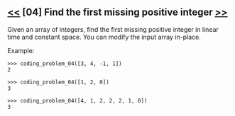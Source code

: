 ## [<<](../03) [04] Find the first missing positive integer [>>](../05)

Given an array of integers, find the first missing positive integer in linear time and constant space.
You can modify the input array in-place.

Example:

    >>> coding_problem_04([3, 4, -1, 1])
    2
    
    >>> coding_problem_04([1, 2, 0])
    3
    
    >>> coding_problem_04([4, 1, 2, 2, 2, 1, 0])
    3

